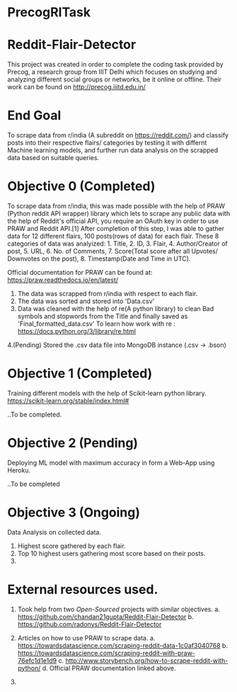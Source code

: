 # PrecogRITask


# Reddit-Flair-Detector

This project was created in order to complete the coding task provided by Precog, a research group from IIIT Delhi which focuses on studying and analyzing different social groups or networks, be it online or offline. Their work can be found on http://precog.iiitd.edu.in/


# End Goal

To scrape data from r/india (A subreddit on https://reddit.com/) and classify posts into their respective flairs/ categories by testing it with differnt Machine learning models, and further run data analysis on the scrapped data based on suitable queries.


# Objective 0 (Completed)

To scrape data from r/india, this was made possible with the help of PRAW (Python reddit API wrapper) library which lets to scrape any public data with the help of Reddit's official API, you require an OAuth key in order to use PRAW and Reddit API.[1]
After completion of this step, I was able to gather data for 12 different flairs, 100 posts(rows of data) for each flair. 
These 8 categories of data was analyized: 1. Title, 2. ID, 3. Flair, 4. Author/Creator of post, 5. URL, 6. No. of Comments, 7. Score(Total score after all Upvotes/ Downvotes on the post), 8. Timestamp(Date and Time in UTC). 

Official documentation for PRAW can be found at: https://praw.readthedocs.io/en/latest/

1. The data was scrapped from r/india with respect to each flair.
2. The data was sorted and stored into 'Data.csv'
3. Data was cleaned with the help of re(A python library) to clean Bad symbols and stopwords from the Title and finally saved as 'Final_formatted_data.csv' 
    To learn how work with re : https://docs.python.org/3/library/re.html
    
4.(Pending) Stored the .csv data file into MongoDB instance (.csv -> .bson)


# Objective 1 (Completed)

Training different models with the help of Scikit-learn python library. https://scikit-learn.org/stable/index.html#

..To be completed.


# Objective 2 (Pending)

Deploying ML model with maximum accuracy in form a Web-App using Heroku. 

..To be completed


# Objective 3 (Ongoing)

Data Analysis on collected data. 

1. Highest score gathered by each flair. 
2. Top 10 highest users gathering most score based on their posts. 
3. 


# External resources used. 
1. Took help from two *Open-Sourced* projects with similar objectives.
  a. https://github.com/chandan21gupta/Reddit-Flair-Detector
  b. https://github.com/radonys/Reddit-Flair-Detector
  
2. Articles on how to use PRAW to scrape data. 
  a. https://towardsdatascience.com/scraping-reddit-data-1c0af3040768
  b. https://towardsdatascience.com/scraping-reddit-with-praw-76efc1d1e1d9
  c. http://www.storybench.org/how-to-scrape-reddit-with-python/
  d. Official PRAW documentation linked above.
  
3. 
